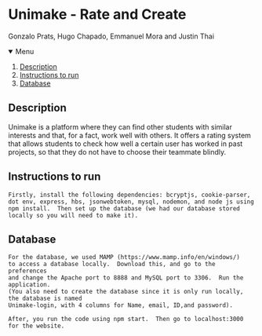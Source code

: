 # Unimake - Rate and Create
Gonzalo Prats, Hugo Chapado, Emmanuel Mora and Justin Thai

<!-- Menu -->
<details open="open">
  <summary>Menu</summary>
  <ol>
    <li><a href="#Description">Description</a></li>
    <li><a href="#Instructions to Run">Instructions to run</a></li>
    <li><a href="#Database">Database</a></li>
  </ol>
</details>

## Description
Unimake is a platform where they can find other students with similar interests and that, for a fact, work well with others. It offers a rating system that allows students to check how well a certain user has worked in past projects, so that they do not have to choose their teammate blindly.

## Instructions to run
	Firstly, install the following dependencies: bcryptjs, cookie-parser, 
	dot env, express, hbs, jsonwebtoken, mysql, nodemon, and node js using 
	npm install.  Then set up the database (we had our database stored 
	locally so you will need to make it).

## Database
	For the database, we used MAMP (https://www.mamp.info/en/windows/) 
	to access a database locally.  Download this, and go to the preferences
	and change the Apache port to 8888 and MySQL port to 3306.  Run the application. 
	(You also need to create the database since it is only run locally, the database is named 
	Unimake-login, with 4 columns for Name, email, ID,and password).

	After, you run the code using npm start.  Then go to localhost:3000 for the website.
